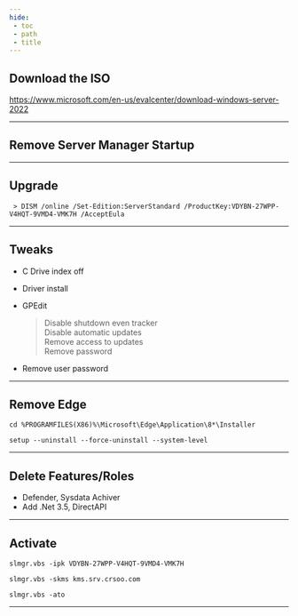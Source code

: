```yaml
---
hide:
 - toc
 - path
 - title
---
```


## Download the ISO
https://www.microsoft.com/en-us/evalcenter/download-windows-server-2022

---

## Remove Server Manager Startup

---

## Upgrade
```
 > DISM /online /Set-Edition:ServerStandard /ProductKey:VDYBN-27WPP-V4HQT-9VMD4-VMK7H /AcceptEula
 ```

---

## Tweaks

- C Drive index off

- Driver install

- GPEdit 
  > Disable shutdown even tracker<br>
  > Disable automatic updates<br>
  > Remove access to updates<br>
  > Remove password<br>

- Remove user password

---

## Remove Edge

```
cd %PROGRAMFILES(X86)%\Microsoft\Edge\Application\8*\Installer
```
```
setup --uninstall --force-uninstall --system-level
```

---

## Delete Features/Roles

- Defender, Sysdata Achiver
- Add .Net 3.5, DirectAPI

---

## Activate

```
slmgr.vbs -ipk VDYBN-27WPP-V4HQT-9VMD4-VMK7H
```
```
slmgr.vbs -skms kms.srv.crsoo.com
```
```
slmgr.vbs -ato
```

---